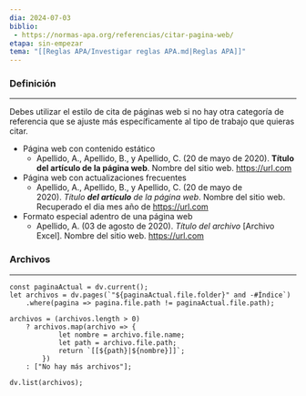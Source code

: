 ```yaml
---
dia: 2024-07-03
biblio:
 - https://normas-apa.org/referencias/citar-pagina-web/
etapa: sin-empezar
tema: "[[Reglas APA/Investigar reglas APA.md|Reglas APA]]"
---
```

### Definición
---
Debes utilizar el estilo de cita de páginas web si no hay otra categoría de referencia que se ajuste más específicamente al tipo de trabajo que quieras citar.


* Página web con contenido estático
	* Apellido, A., Apellido, B., y Apellido, C. (20 de mayo de 2020). __Título del artículo de la página web__. Nombre del sitio web. https://url.com
* Página web con actualizaciones frecuentes
	* Apellido, A., Apellido, B., y Apellido, C. (20 de mayo de 2020). _Título __del artículo__ de la página web_. Nombre del sitio web. Recuperado el dia mes año de https://url.com
* Formato especial adentro de una página web
	* Apellido, A. (03 de agosto de 2020). _Título del archivo_ \[Archivo Excel\]. Nombre del sitio web. https://url.com


### Archivos
---
```dataviewjs 
const paginaActual = dv.current();
let archivos = dv.pages(`"${paginaActual.file.folder}" and -#Índice`)
	.where(pagina => pagina.file.path != paginaActual.file.path);

archivos = (archivos.length > 0) 
	? archivos.map(archivo => {
			let nombre = archivo.file.name;
			let path = archivo.file.path;
			return `[[${path}|${nombre}]]`;
		}) 
	: ["No hay más archivos"];

dv.list(archivos);	
```